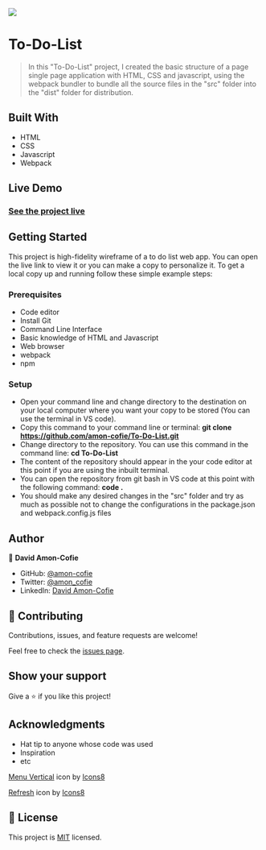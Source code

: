 ![](https://img.shields.io/badge/Microverse-blueviolet)

# To-Do-List

> In this "To-Do-List" project, I created the basic structure of a page single page application with HTML, CSS and javascript, using the webpack bundler to bundle all the source files in the "src" folder into the "dist" folder for distribution.

## Built With

- HTML
- CSS
- Javascript
- Webpack

## Live Demo

### [See the project live](https://amon-cofie.github.io/To-Do-List/)

## Getting Started

This project is high-fidelity wireframe of a to do list web app. You can open the live link to view it or you can make a copy to personalize it.
To get a local copy up and running follow these simple example steps:

### Prerequisites

- Code editor
- Install Git
- Command Line Interface
- Basic knowledge of HTML and Javascript
- Web browser
- webpack
- npm

### Setup

- Open your command line and change directory to the destination on your local computer where you want your copy to be stored (You can use the terminal in VS code).
- Copy this command to your command line or terminal: **git clone https://github.com/amon-cofie/To-Do-List.git**
- Change directory to the repository. You can use this command in the command line: **cd To-Do-List**
- The content of the repository should appear in the your code editor at this point if you are using the inbuilt terminal.
- You can open the repository from git bash in VS code at this point with the following command: **code .**
- You should make any desired changes in the "src" folder and try as much as possible not to change the configurations in the package.json and webpack.config.js files

## Author

👤 **David Amon-Cofie**

- GitHub: [@amon-cofie](https://github.com/amon-cofie)
- Twitter: [@amon_cofie](https://twitter.com/amon_cofie)
- LinkedIn: [David Amon-Cofie](https://www.linkedin.com/in/david-amon-cofie-2389ab241/)

## 🤝 Contributing

Contributions, issues, and feature requests are welcome!

Feel free to check the [issues page](https://github.com/amon-cofie/To-Do-List/issues).

## Show your support

Give a ⭐️ if you like this project!

## Acknowledgments

- Hat tip to anyone whose code was used
- Inspiration
- etc

<a target="_blank" href="https://icons8.com/icon/84119/menu-vertical">Menu Vertical</a> icon by <a target="_blank" href="https://icons8.com">Icons8</a>

<a target="_blank" href="https://icons8.com/icon/niIJsN6KlsL1/refresh">Refresh</a> icon by <a target="_blank" href="https://icons8.com">Icons8</a>

## 📝 License

This project is [MIT](https://github.com/amon-cofie/To-Do-List/blob/main/LICENSE) licensed.
